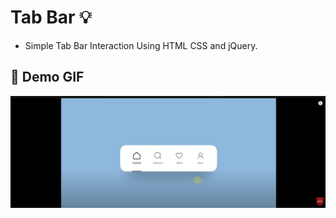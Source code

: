 # Tab Bar :bulb:  
- Simple Tab Bar Interaction Using HTML CSS and jQuery.

## :camera_flash: Demo GIF
![Alt text](image.png)
